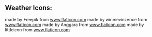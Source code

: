## Weather Icons:
 made by Freepik from www.flaticon.com
 made by winnievinzence from www.flaticon.com
 made by Anggara from www.flaticon.com
 made by littleicon from www.flaticon.com
